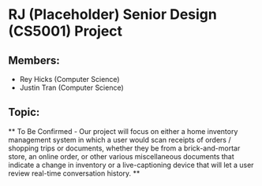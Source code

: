 # RJ (Placeholder) Senior Design (CS5001) Project

## Members: 
- Rey Hicks (Computer Science)
- Justin Tran (Computer Science)

## Topic: 
** To Be Confirmed - Our project will focus on either a home inventory management system in which a user would scan receipts of orders / shopping trips or documents, whether they be from a brick-and-mortar store, an online order, or other various miscellaneous documents that
indicate a change in inventory or a live-captioning device that will let a user review real-time conversation history. **
